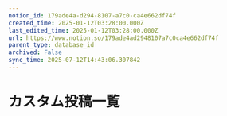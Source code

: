 ```yaml
---
notion_id: 179ade4a-d294-8107-a7c0-ca4e662df74f
created_time: 2025-01-12T03:28:00.000Z
last_edited_time: 2025-01-12T03:28:00.000Z
url: https://www.notion.so/179ade4ad2948107a7c0ca4e662df74f
parent_type: database_id
archived: False
sync_time: 2025-07-12T14:43:06.307842
---
```


# カスタム投稿一覧

